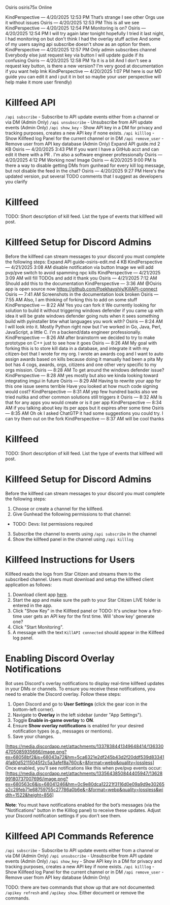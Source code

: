 Osiris
osiris75x
Online

KindPerspective — 4/20/2025 12:53 PM
That’s strange I see other Orgs use it without issues 
Osiris — 4/20/2025 12:53 PM
This is all we see
KindPerspective — 4/20/2025 12:54 PM
Monitoring is on?
Osiris — 4/20/2025 12:54 PM
I will try again later tonight hopefully
I tried it last night, I had monitoring on but don't think I had the overlay stuff active
And some of my users saying api subscribe doesn't show as an option for them.
KindPerspective — 4/20/2025 12:57 PM
Only admin subscribes channel
Everybody else just request key via button
I will update guide if its confusing
Osiris — 4/20/2025 12:58 PM
Ya it is a bit
And I don't see a request key button, is there a new version?
I'm very good at documentation if you want help lmk
KindPerspective — 4/20/2025 1:07 PM
here is our MD guide
you can edit it and i put it in bot
so maybe your user perspective will help make it more user firendly) 
# Killfeed API
`/api subscribe` - Subscribe to API update events either from a channel or via DM (Admin Only)
`/api unsubscribe` - Unsubscribe from API update events (Admin Only)
`/api show_key` - Show API key in a DM for privacy and tracking purposes, creates a new API key if none exists.
`/api killlog` - Show Killfeed log Panel for the current channel or in DM
`/api remove_user` - Remove user from API key database (Admin Only)
Expand
API guide.md
2 KB
Osiris — 4/20/2025 3:43 PM
If you want I have a GitHub acct and can edit it there with a PR .
I'm also a software engineer professionally
Osiris — 4/20/2025 4:12 PM
Working now!
Image
Osiris — 4/20/2025 9:00 PM
Is there a way to disable getting DMs from gunhead for every kill log message, but not disable the feed in the chat?
Osiris — 4/20/2025 9:27 PM
Here's the updated version, put several TODO comments that I suggest as developers you clarify
# Killfeed 
TODO: Short description of kill feed. List the type of events that killfeed will post.

# Killfeed Setup for Discord Admins

Before the killfeed can stream messages to your discord you must complete the following steps:
Expand
API guide-osiris-edit.md
4 KB
KindPerspective — 4/21/2025 3:08 AM
disable notification via button
Image
we will add pvp/pve switch to avoid spamming npc kills
KindPerspective — 4/21/2025 3:09 AM
will fill TODOs and add it
thank you 
Osiris — 4/21/2025 7:12 AM
Should add this to the documentation
KindPerspective — 3:36 AM
@Osiris app is open source now
https://github.com/Poekhavshiy/KillAPI-connect 
Osiris — 7:41 AM
Screenshots in the documentation look broken
Osiris — 7:55 AM
Also, I am thinking of forking this to add on some stuff
KindPerspective — 8:22 AM
Yes you can fork it
We currently looking for solution to build it without triggering windows defender
if you came up with idea it will be grate
windows defender going nuts when it sees something build with pyinstaller
btw what languages you work with?
Osiris — 8:24 AM
I will look into it.
Mostly Python right now but I've worked in Go, Java, Perl, JavaScript, a little C.
I'm a backend/data engineer professionally.
KindPerspective — 8:26 AM
after brainstorm we decided to try to make prototype on C++ just to see how it goes
Osiris — 8:26 AM
My goal with forking this is to store kill data in a database, and integrate it with my citizen-bot that I wrote for my org.
I wrote an awards cog and I want to auto assign awards based on kills because doing it manually had been a pita
My bot has 4 cogs, awards, orgs, citizens and one other very specific to my orgs mission.
Osiris — 8:28 AM
To get around the windows defender issue?
KindPerspective — 8:28 AM
yes mostly
but also we kinda looking toward integrating imgui in future
Osiris — 8:29 AM
Having to rewrite your app for this one issue seems terrible
Have you looked at how much code signing would cost?
KindPerspective — 8:31 AM
yep few hundred backs
also we tried nuitka and other common solutions
still triggers it
Osiris — 8:32 AM
Is that for any apps you would create or is it per app
KindPerspective — 8:34 AM
if you talking about key its per apps
but it expires afrer some time
Osiris — 8:35 AM
Oh ok
I asked ChatGTP it had some suggestions you could try.
I can try them out on the fork
KindPerspective — 8:37 AM
will be cool
thanks
﻿
# Killfeed 
TODO: Short description of kill feed. List the type of events that killfeed will post.

# Killfeed Setup for Discord Admins

Before the killfeed can stream messages to your discord you must complete the following steps:

1. Choose or create a channel for the killfeed.
2. Give Gunhead the following permissions to that channel:
- TODO: Devs: list permissions required
3. Subscribe the channel to events using `/api subscribe` in the channel
4. Show the killfeed panel in the channel using `/api killlog`

# Killfeed Instructions for Users

Killfeed reads the logs from Star Citizen and streams them to the subscribed channel.
Users must download and setup the killfeed client application as follows:

1. Download client app [here](https://github.com/Poekhavshiy/KillAPI-connect/releases/latest/download/KillAPi.connect.exe).
2. Start the app and make sure the path to your Star Citizen LIVE folder is entered in the app.
3. Click "Show Key" in the Killfeed panel or 
TODO: It's unclear how a first-time user gets an API key for the first time. Will 'show key' generate one?
4. Click "Start Monitoring".
5. A message with the text `KillAPI connected` should appear in the Killfeed log panel.

# Enabling Discord Overlay Notifications

Bot uses Discord's overlay notifications to display real-time killfeed updates in your DMs or channels. To ensure you receive these notifications, you need to enable the Discord overlay. Follow these steps:

1. Open Discord and go to **User Settings** (click the gear icon in the bottom-left corner).
2. Navigate to **Overlay** in the left sidebar (under "App Settings").
3. Toggle **Enable in-game overlay** to **ON**.
4. Ensure **Show overlay notifications** is enabled for your desired notification types (e.g., messages or mentions).
5. Save your changes.

[https://media.discordapp.net/attachments/1337838441349648414/1363304705085935666/image.png?ex=68058bf2&is=68043a72&hm=5ca6321e2df245b43d2f20ddf539d833414fa80d52115045f2c5a3afef8a760c&=&format=webp&quality=lossless]
Once enabled, you’ll see notifications like this when pve/pvp events occur:
[https://media.discordapp.net/attachments/1335643850844405947/1362899180737007696/image.png?ex=680563c6&is=68041246&hm=0c9e80dca12221f3116d0e09a9d9e30265a2c29feb71e68759755c27786a0b6e&=&format=webp&quality=lossless&width=1522&height=856]

**Note**: You must have notifications enabled for the bot’s messages (via the "Notifications" button in the Killlog panel) to receive these updates. Adjust your Discord notification settings if you don’t see them.

# Killfeed API Commands Reference
`/api subscribe` - Subscribe to API update events either from a channel or via DM (Admin Only)
`/api unsubscribe` - Unsubscribe from API update events (Admin Only)
`/api show_key` - Show API key in a DM for privacy and tracking purposes, creates a new API key if none exists.
`/api killlog` - Show Killfeed log Panel for the current channel or in DM
`/api remove_user` - Remove user from API key database (Admin Only)

TODO: there are two commands that show up that are not documented: `/apikey refresh` and `/apikey show`. Either document or remove the commands.
